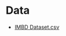 # Data

* [IMBD Dataset.csv](https://www.kaggle.com/lakshmi25npathi/imdb-dataset-of-50k-movie-reviews)
